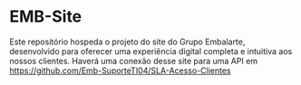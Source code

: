 # EMB-Site
Este repositório hospeda o projeto do site do Grupo Embalarte, desenvolvido para oferecer uma experiência digital completa e intuitiva aos nossos clientes.
Haverá uma conexão desse site para uma API em https://github.com/Emb-SuporteTI04/SLA-Acesso-Clientes
